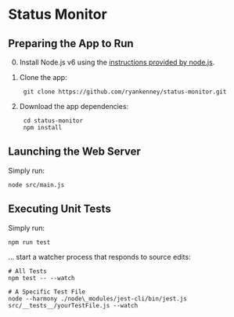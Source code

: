 Status Monitor
==============

Preparing the App to Run
----------------

0. Install Node.js v6 using the [instructions provided by node.js](https://nodejs.org/en/download/package-manager/).

0. Clone the app:

		git clone https://github.com/ryankenney/status-monitor.git

0. Download the app dependencies:

		cd status-monitor
		npm install

Launching the Web Server
--------------------

Simply run:

	node src/main.js


Executing Unit Tests
--------------------

Simply run:

	npm run test

... start a watcher process that responds to source edits:

	# All Tests
	npm test -- --watch

	# A Specific Test File
	node --harmony ./node\_modules/jest-cli/bin/jest.js src/__tests__/yourTestFile.js --watch

